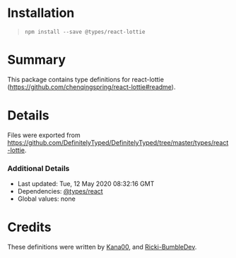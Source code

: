 # Installation
> `npm install --save @types/react-lottie`

# Summary
This package contains type definitions for react-lottie (https://github.com/chenqingspring/react-lottie#readme).

# Details
Files were exported from https://github.com/DefinitelyTyped/DefinitelyTyped/tree/master/types/react-lottie.

### Additional Details
 * Last updated: Tue, 12 May 2020 08:32:16 GMT
 * Dependencies: [@types/react](https://npmjs.com/package/@types/react)
 * Global values: none

# Credits
These definitions were written by [Kana00](https://github.com/Kana00), and [Ricki-BumbleDev](https://github.com/Ricki-BumbleDev).

